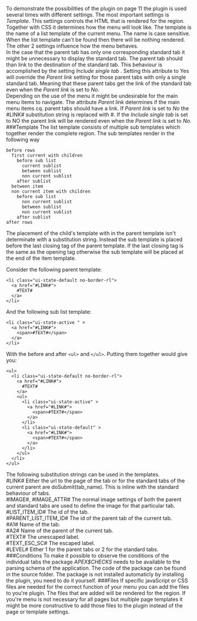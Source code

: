 To demonstrate the possibilities of the plugin on page 11 the plugin is used several times with different settings.
The most important settings is _Template_. This settings controls the HTML that is rendered for the region.
Together with CSS it determines how the menu will look like. The template is the name of a list template of the current menu.
The name is case sensitive. When the list template can't be found then there will be nothing rendered.
The other 2 settings influence how the menu behaves.  
In the case that the parent tab has only one corresponding standard tab it might be unnecessary to display the standard tab. The parent tab should than link to the destination of the standard tab. This behaviour is accomplished by the setting _Include single tab_ . Setting this attribute to Yes will override the _Parent link_ setting for those parent tabs with only a single standard tab. Meaning that these parent tabs get the link of the standard tab even when the _Parent link_ is set to *No*.  
Depending on the use of the menu it might be undesirable for the main menu items to navigate. The attribute _Parent link_ determines if the main menu items cq. parent tabs should have a link. If _Parent link_ is set to *No* the #LINK# substitution string is replaced with #. If the _Include single tab_ is set to NO the parent link will be rendered even when the  _Parent link_ is set to *No*.
###Template
The list template consists of multiple sub templates which together render the complete region.
The sub templates render in the following way

    before rows
	  first current with children
		before sub list
		  current sublist
		  between sublist	
		  non current sublist
		after sublist
	  between item
      non current item with children
        before sub list
		  non current sublist
		  between sublist	
		  non current sublist
		after sublist
    after rows

The placement of the child's template with in the parent template isn't determinate with a substitution string. Instead the sub template is placed before the last closing tag of the parent template. If the last closing tag is the same as the opening tag otherwise the sub template will be placed at the end of the item template.

Consider the following parent template:

    <li class="ui-state-default no-border-rl">
	  <a href="#LINK#"> 
	    #TEXT#
	  </a>
	</li>

And the following sub list template:

    <li class="ui-state-active " >
	  <a href="#LINK#">
	    <span>#TEXT#</span>
	  </a>
	</li>

With the before and after `<ul>` and `</ul>`. Putting them together would give you:

    <ul>
	  <li class="ui-state-default no-border-rl">
	    <a href="#LINK#"> 
	      #TEXT#
	    </a>
        <ul>
          <li class="ui-state-active" >
            <a href="#LINK#">
			  <span>#TEXT#</span>
            </a>
          </li>        
          <li class="ui-state-default" >
            <a href="#LINK#">
              <span>#TEXT#</span>
            </a>
          </li>
        </ul>
      </li>
	</ul>  
The following substitution strings can be used in the templates.  
\#LINK# Either the url to the page of the tab or for the standard tabs of the current parent are doSubmit(tab\_name). This is inline with the standard behaviour of tabs.  
\#IMAGE\#, #IMAGE_ATTR\#  The normal image settings of both the parent and standard tabs are used to define the image for that particular tab.  
\#LIST\_ITEM\_ID# The id of the tab.  
\#PARENT\_LIST\_ITEM\_ID# The id of the parent tab of the current tab.  
\#A1# Name of the tab.  
\#A2# Name of the parent of the current tab.  
\#TEXT# The unescaped label.  
\#TEXT\_ESC\_SC# The escaped label.  
\#LEVEL#  Either 1 for the parent tabs or 2 for the standard tabs.
###Conditions
To make it possible to observe the conditions of the individual tabs the package *APEX$CHECKS* needs to be available to the parsing schema of the application. The code of the package can be found in the source folder. The package is not installed automaticly by installing the plugin, you need to do it yourself.
###Files
If specific javaScript or CSS files are needed for the correct function of your menu you can add the files to you're plugin. The files that are added will be rendered for the region. If you're menu is not necessary for all pages but multiple page templates it might be more constructive to add those files to the plugin instead of the page or template settings.